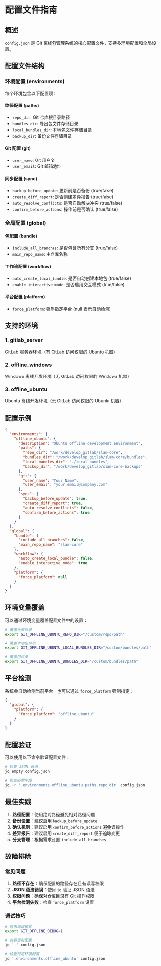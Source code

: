 # 配置文件指南

## 概述

`config.json` 是 Git 离线包管理系统的核心配置文件，支持多环境配置和全局设置。

## 配置文件结构

### 环境配置 (environments)

每个环境包含以下配置项：

#### 路径配置 (paths)
- `repo_dir`: Git 仓库根目录路径
- `bundles_dir`: 导出包文件存储目录
- `local_bundles_dir`: 本地包文件存储目录
- `backup_dir`: 备份文件存储目录

#### Git 配置 (git)
- `user_name`: Git 用户名
- `user_email`: Git 邮箱地址

#### 同步配置 (sync)
- `backup_before_update`: 更新前是否备份 (true/false)
- `create_diff_report`: 是否创建差异报告 (true/false)
- `auto_resolve_conflicts`: 是否自动解决冲突 (true/false)
- `confirm_before_actions`: 操作前是否确认 (true/false)

### 全局配置 (global)

#### 包配置 (bundle)
- `include_all_branches`: 是否包含所有分支 (true/false)
- `main_repo_name`: 主仓库名称

#### 工作流配置 (workflow)
- `auto_create_local_bundle`: 是否自动创建本地包 (true/false)
- `enable_interactive_mode`: 是否启用交互模式 (true/false)

#### 平台配置 (platform)
- `force_platform`: 强制指定平台 (null 表示自动检测)

## 支持的环境

### 1. gitlab_server
GitLab 服务器环境（有 GitLab 访问权限的 Ubuntu 机器）

### 2. offline_windows
Windows 离线开发环境（无 GitLab 访问权限的 Windows 机器）

### 3. offline_ubuntu
Ubuntu 离线开发环境（无 GitLab 访问权限的 Ubuntu 机器）

## 配置示例

```json
{
  "environments": {
    "offline_ubuntu": {
      "description": "Ubuntu offline development environment",
      "paths": {
        "repo_dir": "/work/develop_gitlab/slam-core",
        "bundles_dir": "/work/develop_gitlab/slam-core/bundles",
        "local_bundles_dir": "./local-bundles",
        "backup_dir": "/work/develop_gitlab/slam-core-backups"
      },
      "git": {
        "user_name": "Your Name",
        "user_email": "your.email@company.com"
      },
      "sync": {
        "backup_before_update": true,
        "create_diff_report": true,
        "auto_resolve_conflicts": false,
        "confirm_before_actions": true
      }
    }
  },
  "global": {
    "bundle": {
      "include_all_branches": false,
      "main_repo_name": "slam-core"
    },
    "workflow": {
      "auto_create_local_bundle": false,
      "enable_interactive_mode": true
    },
    "platform": {
      "force_platform": null
    }
  }
}
```

## 环境变量覆盖

可以通过环境变量覆盖配置文件中的设置：

```bash
# 覆盖仓库目录
export GIT_OFFLINE_UBUNTU_REPO_DIR="/custom/repo/path"

# 覆盖本地包目录
export GIT_OFFLINE_UBUNTU_LOCAL_BUNDLES_DIR="/custom/bundles/path"

# 覆盖包目录
export GIT_OFFLINE_UBUNTU_BUNDLES_DIR="/custom/bundles/path"
```

## 平台检测

系统会自动检测当前平台，也可以通过 `force_platform` 强制指定：

```json
{
  "global": {
    "platform": {
      "force_platform": "offline_ubuntu"
    }
  }
}
```

## 配置验证

可以使用以下命令验证配置文件：

```bash
# 检查 JSON 语法
jq empty config.json

# 检查必需字段
jq -r '.environments.offline_ubuntu.paths.repo_dir' config.json
```

## 最佳实践

1. **路径配置**：使用绝对路径避免相对路径问题
2. **备份设置**：建议启用 `backup_before_update`
3. **确认机制**：建议启用 `confirm_before_actions` 避免误操作
4. **差异报告**：建议启用 `create_diff_report` 便于追踪变更
5. **分支管理**：根据需求设置 `include_all_branches`

## 故障排除

### 常见问题

1. **路径不存在**：确保配置的路径存在且有读写权限
2. **JSON 语法错误**：使用 `jq` 验证 JSON 语法
3. **权限问题**：确保对仓库目录有 Git 操作权限
4. **平台检测失败**：检查 `force_platform` 设置

### 调试技巧

```bash
# 启用调试模式
export GIT_OFFLINE_DEBUG=1

# 查看当前配置
jq '.' config.json

# 检查特定环境配置
jq '.environments.offline_ubuntu' config.json
``` 